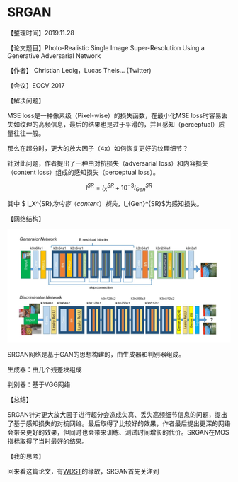# SRGAN

【整理时间】2019.11.28

【论文题目】Photo-Realistic Single Image Super-Resolution Using a Generative Adversarial Network

【作者】 Christian Ledig，Lucas Theis...    (Twitter)

【会议】ECCV 2017

【解决问题】

MSE loss是一种像素级（Pixel-wise）的损失函数，在最小化MSE loss时容易丢失如纹理的高频信息，最后的结果也是过于平滑的，并且感知（perceptual）质量往往一般。

那么在超分时，更大的放大因子（4x）如何恢复更好的纹理细节？

针对此问题，作者提出了一种由对抗损失（adversarial loss）和内容损失（content loss）组成的感知损失（perceptual loss）。

$$ l^{SR} = l_X^{SR} + 10^{-3}l_{Gen}^{SR} $$

其中 $ l_X^{SR}$为内容（content）损失，$l_{Gen}^{SR}$为感知损失。

【网络结构】

![network](pic/SRGAN/network.JPG)

SRGAN网络是基于GAN的思想构建的，由生成器和判别器组成。

生成器：由几个残差块组成

判别器：基于VGG网络

【总结】

SRGAN针对更大放大因子进行超分会造成失真、丢失高频细节信息的问题，提出了基于感知损失的对抗网络。最后取得了比较好的效果，作者最后提出更深的网络会带来更好的效果，但同时也会带来训练、测试时间增长的代价。SRGAN在MOS指标取得了当时最好的结果。

【我的思考】

回来看这篇论文，有[WDST](WDST.md)的缘故，SRGAN首先关注到



